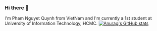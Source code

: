 ### Hi there 👋

I'm Pham Nguyet Quynh from VietNam and I'm currently a 1st student at University of Information Technology, HCMC.
[![Anurag's GitHub stats](https://github-readme-stats.vercel.app/api?username=PhamNguyetQuynh)](https://github.com/anuraghazra/github-readme-stats)
